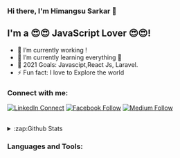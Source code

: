 ### Hi there, I'm  Himangsu Sarkar 👋

## I'm a 😍😍 JavaScript Lover 😍😍!
- 🔭 I’m currently working !
- 🌱 I’m currently learning everything 🤣
- 🥅 2021 Goals: Javascipt,React Js, Laravel.
- ⚡ Fun fact: I love to Explore the world 

### Connect with me:

[![LinkedIn Connect](https://img.shields.io/badge/%20-Connect-black?color=14171A&labelColor=212121&logo=linkedin&logoColor=ffffff)](https://www.linkedin.com/in/himangsusarkar/) 
[![Facebook Follow](https://img.shields.io/badge/%20-Follow-black?color=14171A&labelColor=1976d2&logo=facebook&logoColor=ffffff)](https://www.facebook.com/himangsusarkar.himu.7) 
[![Medium Follow](https://img.shields.io/badge/%20-Follow-black?color=14171A&labelColor=1976d2&logo=medium&logoColor=ffffff)](https://himangsusarkar1.medium.com/) 

<br />

<details>
  <summary>:zap:Github Stats</summary>
<img width="550px" alt="Himangsu's Github Stats"  src="https://github-readme-stats-six-kohl.vercel.app
/api?username=HimangsuSarkar&show_icons=true"/>
  
  </details>

### Languages and Tools:

